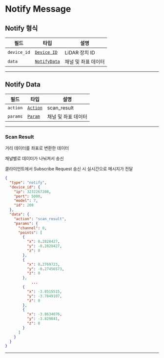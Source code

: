 # Notify Message

## Notify 형식

| 필드 | 타입 | 설명 |
| - | - | - |
| `device_id` | [`Device ID`](request.md#device-id) | LiDAR 장치 ID |
| `data` | [`NotifyData`](#notify-data) | 채널 및 좌표 데이터 |

---

## Notify Data

| 필드 | 타입 | 설명 |
| - | - | - |
| `action` | [`Action`](#scan-result) | scan_result |
| `params` | [`Param`](#scan-result) | 채널 및 좌표 데이터 |

---

### Scan Result

거리 데이터를 좌표로 변환한 데이터

채널별로 데이터가 나눠져서 송신

클라이언트에서 Subscribe Request 송신 시 실시간으로 메시지가 전달

```json
{
  "type": "notify",
  "device_id": {
    "ip": 3232267208,
    "port": 5000,
    "model": 7,
    "id": 208
  },
  "data": {
    "action": "scan_result",
    "params": {
      "channel": 0,
      "points": [
        {
          "x": 0.2828427,
          "y": -0.2828427,
          "z": 0
        },
        {
          "x": 0.2769723,
          "y": -0.27456573,
          "z": 0
        },
		    ...
        {
          "x": -3.8515515,
          "y": -3.7849107,
          "z": 0
        },
        {
          "x": -3.8634076,
          "y": -3.829841,
          "z": 0
        }
      ]
    }
  }
}
```

---